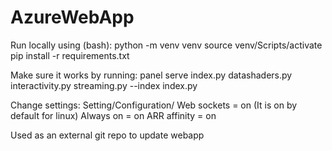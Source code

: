 # AzureWebApp
Run locally using (bash): 
python -m venv venv
source venv/Scripts/activate
pip install -r requirements.txt

Make sure it works by running:
panel serve index.py datashaders.py interactivity.py streaming.py --index index.py

Change settings: Setting/Configuration/ 
    Web sockets = on (It is on by default for linux)
    Always on = on
    ARR affinity = on

Used as an external git repo to update webapp